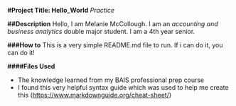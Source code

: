 
**#Project Title: Hello_World**
*Practice*

**##Description**
Hello, I am Melanie McCollough. 
I am an *accounting and business analytics* double major student. 
I am a 4th year senior. 

**###How to**
This is a very simple README.md file to run. If i can do it, you can do it! 

**####Files Used**
- The knowledge learned from my BAIS professional prep course
- I found this very helpful syntax guide which was used to help me create this (https://www.markdownguide.org/cheat-sheet/)
